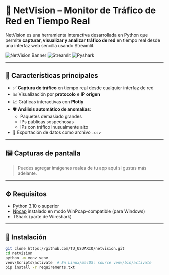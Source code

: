 # 📡 NetVision – Monitor de Tráfico de Red en Tiempo Real

NetVision es una herramienta interactiva desarrollada en Python que permite **capturar, visualizar y analizar tráfico de red** en tiempo real desde una interfaz web sencilla usando Streamlit.

![NetVision Banner](https://img.shields.io/badge/Python-3.10+-blue?style=flat-square) ![Streamlit](https://img.shields.io/badge/Streamlit-Framework-red?style=flat-square) ![Pyshark](https://img.shields.io/badge/Pyshark-Packet_Capture-brightgreen?style=flat-square)

---

## 🚀 Características principales

- ✅ **Captura de tráfico** en tiempo real desde cualquier interfaz de red
- 📊 Visualización por **protocolo** e **IP origen**
- 📈 Gráficas interactivas con **Plotly**
- 🛡️ **Análisis automático de anomalías**:
  - Paquetes demasiado grandes
  - IPs públicas sospechosas
  - IPs con tráfico inusualmente alto
- 💾 Exportación de datos como archivo `.csv`

---

## 🖼️ Capturas de pantalla

> Puedes agregar imágenes reales de tu app aquí si gustas más adelante.

---

## ⚙️ Requisitos

- Python 3.10 o superior
- [Npcap](https://nmap.org/npcap/) instalado en modo WinPcap-compatible (para Windows)
- TShark (parte de Wireshark)

---

## 🧪 Instalación

```bash
git clone https://github.com/TU_USUARIO/netvision.git
cd netvision
python -m venv venv
venv\Scripts\activate  # En Linux/macOS: source venv/bin/activate
pip install -r requirements.txt
